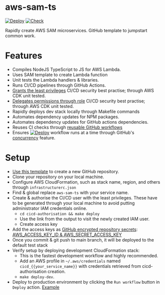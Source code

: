 # aws-sam-ts

[![Deploy][badge_svg_deploy]][workflow_link_deploy]
[![Check][badge_svg_check]][workflow_link_check]

Rapidly create AWS SAM microservices. GitHub template to jumpstart common work.

# Features

- Compiles NodeJS TypeScript to JS for AWS Lambda.
- Uses SAM template to create Lambda function
- Unit tests the Lambda handlers & libraries.
- Runs CI/CD pipelines through GitHub Actions.
- [Grants the least privileges](https://docs.aws.amazon.com/IAM/latest/UserGuide/best-practices.html#grant-least-privilege) CI/CD security best practise; through AWS CDK unit tested.
- [Delegates permissions through role](https://docs.aws.amazon.com/IAM/latest/UserGuide/best-practices.html#delegate-using-roles) CI/CD security best practise; through AWS CDK unit tested.
- Rapidly deploys dev stack locally through Makefile commands
- Automates dependency updates for NPM packages.
- Automates dependency updates for GitHub actions dependencies.
- Reuses CI checks through [reusable GitHub workflows](https://docs.github.com/en/actions/learn-github-actions/reusing-workflows)
- Ensures [![Deploy][badge_svg_deploy]][workflow_link_deploy] workflow runs at a time through GitHub's [concurrency](https://docs.github.com/en/actions/learn-github-actions/workflow-syntax-for-github-actions#concurrency) feature.

# Setup

- [Use this template][use_this_template] to create a new GitHub repository.
- Clone your repository on your local machine.
- Configure AWS CloudFormation, such as stack name, region, and others through `infrastructurerc.json`
- Find & global replace `aws-sam-ts` with your service name.
- Create & authorise the CI/CD user with the least privileges. These have to be generated through your local machine to avoid putting administrator IAM credentials online.
  - `cd cicd-authorisation && make deploy`
  - Use the link from the output to visit the newly created IAM user.
  - Create access key
- Add the access keys as [GitHub encrypted repository secrets](https://docs.github.com/en/actions/security-guides/encrypted-secrets#creating-encrypted-secrets-for-a-repository): [AWS_ACCESS_KEY_ID & AWS_SECRET_ACCESS_KEY](https://github.com/rdok/aws-sam-ts/blob/e0a64f5d81c1e57c72a5aa0247e6939016d3a4da/.github/workflows/deploy.yml#L3)
- Once you commit & git push to main branch, it will be deployed to the default test stack
- Verify setup by deploying development CloudFormation stack:
  - This is the fastest development workflow and highly recommended.
  - Add an AWS profile in `~/.aws/credentials` named `cicd_{{your_service_name}}` with credentials retrieved from cicd-authorisation creation.
  - `make deploy-dev`.
- Deploy to production environment by clicking the `Run workflow` button in `Deploy` action. [Example](https://github.com/rdok/aws-sam-ts/actions/workflows/deploy.yml)

[use_this_template]: https://github.com/rdok/aws-sam-ts/generate
[badge_svg_deploy]: https://github.com/rdok/aws-sam-ts/actions/workflows/deploy.yml/badge.svg?branch=main
[badge_svg_check]: https://github.com/rdok/aws-sam-ts/actions/workflows/check.yml/badge.svg
[workflow_link_deploy]: https://github.com/rdok/aws-sam-ts/actions/workflows/deploy.yml
[workflow_link_check]: https://github.com/rdok/aws-sam-ts/actions/workflows/check.yml
